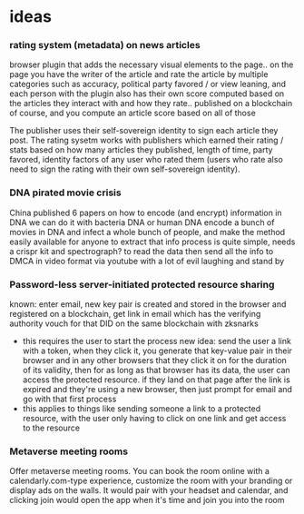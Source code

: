 # ideas



### rating system (metadata) on news articles
browser plugin that adds the necessary visual elements to the page.. on the page you have the writer of the article and rate the article by multiple categories such as accuracy, political party favored / or view leaning, and each person with the plugin also has their own score computed based on the articles they interact with and how they rate.. published on a blockchain of course, and you compute an article score based on all of those 

The publisher uses their self-sovereign identity to sign each article they post. The rating sysetm works with publishers which earned their rating / stats based on how many articles they published, length of time, party favored, identity factors of any user who rated them (users who rate also need to sign the rating with their own self-sovereign identity).

### DNA pirated movie crisis
China published 6 papers on how to encode (and encrypt) information in DNA
we can do it with bacteria DNA or human DNA
encode a bunch of movies in DNA and infect a whole bunch of people, and make the method easily available for anyone to extract that info
process is quite simple, needs a crispr kit and spectrograph? to read the data
then send all the info to DMCA in video format via youtube with a lot of evil laughing and stand by

### Password-less server-initiated protected resource sharing
known: enter email, new key pair is created and stored in the browser and registered on a blockchain, get link in email which has the verifying authority vouch for that DID on the same blockchain with zksnarks
- this requires the user to start the process
new idea: send the user a link with a token, when they click it, you generate that key-value pair in their browser and in any other browsers that they click it on for the duration of its validity, then for as long as that browser has its data, the user can access the protected resource. if they land on that page after the link is expired and they're using a new browser, then just prompt for email and go with that first process
- this applies to things like sending someone a link to a protected resource, with the user only having to click on one link and get access to the resource

### Metaverse meeting rooms
Offer metaverse meeting rooms. You can book the room online with a calendarly.com-type experience, customize the room with your branding or display ads on the walls. It would pair with your headset and calendar, and clicking join would open the app when it's time and join you into the room
